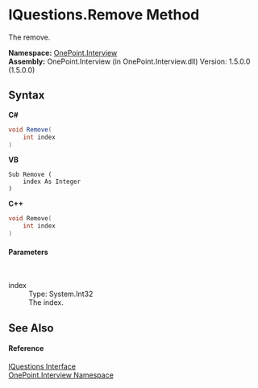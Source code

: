 # IQuestions.Remove Method 
 

The remove.

**Namespace:**&nbsp;<a href="N_OnePoint_Interview">OnePoint.Interview</a><br />**Assembly:**&nbsp;OnePoint.Interview (in OnePoint.Interview.dll) Version: 1.5.0.0 (1.5.0.0)

## Syntax

**C#**<br />
``` C#
void Remove(
	int index
)
```

**VB**<br />
``` VB
Sub Remove ( 
	index As Integer
)
```

**C++**<br />
``` C++
void Remove(
	int index
)
```


#### Parameters
&nbsp;<dl><dt>index</dt><dd>Type: System.Int32<br />The index.</dd></dl>

## See Also


#### Reference
<a href="T_OnePoint_Interview_IQuestions">IQuestions Interface</a><br /><a href="N_OnePoint_Interview">OnePoint.Interview Namespace</a><br />